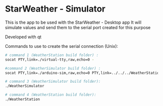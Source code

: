 # StarWeather - Simulator 

This is the app to be used with the StarWeather - Desktop app
It will simulate values and send them to the serial port created for this purpose

Developed with qt

Commands to use to create the serial connection (Unix):

```bash
# command 1 (WeatherStation build folder) : 
socat PTY,link=./virtual-tty,raw,echo=0 -

#command 2 (WeatherSimulator build folder) : 
socat PTY,link=./arduino-sim,raw,echo=0 PTY,link=../../../WeatherStation/build/Debug/virtual-tty,raw,echo=0

# command 3 (WeatherSimulator build folder): 
./WeatherSimulator

# command 4 (WeatherStation build folder): 
./WeatherStation

```

